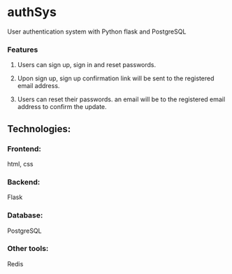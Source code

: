 # authSys
User authentication system with Python flask and PostgreSQL

### Features
1. Users can sign up, sign in and reset passwords.
 
2. Upon sign up, sign up confirmation link will be sent to the registered email address.
 
4. Users can reset their passwords. an email will be to the registered email address to confirm the update.

## Technologies:

### Frontend:

html, css

### Backend:

Flask

### Database:
PostgreSQL

### Other tools:
Redis 


